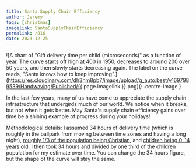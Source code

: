 ```yaml
---
title: Santa Supply Chain Efficiency
author: Jeremy
tags: [christmas]
imagelink: SantaSupplyChainEfficiency
permalink: /816
date: 2023-12-25
---
```


![A chart of "Gift delivery time per child (microseconds)" as a function of year. The curve starts off high at 400 in 1950, decreases to around 200 over 50 years, and then slowly starts decreasing again. The label on the curve reads, "Santa knows how to keep improving".](https://res.cloudinary.com/dh3hm8pb7/image/upload/q_auto:best/v1697989539/Handwaving/Published/{{ page.imagelink }}.png){: .centre-image }

In the last few years, many of us have come to appreciate the supply chain infrastructure that undergirds much of our world. We notice when it breaks, but not when it gets better. May Santa's supply chain efficiency gains over time be a shining example of progress during your holidays!

Methodological details: I assumed 34 hours of delivery time (which is roughly in the ballpark from moving between time zones and having a long night), [roughly 1/3 of the population being Christian](https://www.gordonconwell.edu/center-for-global-christianity/resources/status-of-global-christianity/), and [children being 0-14 years old](https://ourworldindata.org/grapher/population-by-age-group). I then took 34 hours and divided by one third of the children population for my estimate over time. You can change the 34 hours figure, but the shape of the curve will stay the same.
